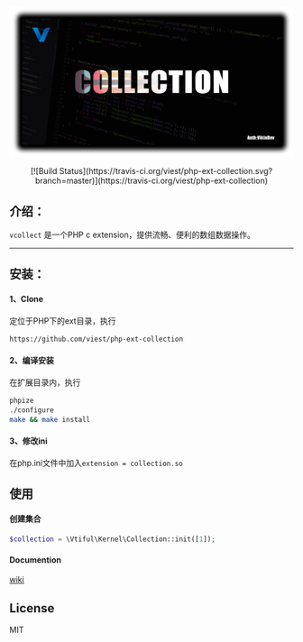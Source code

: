 ![](https://github.com/VikinDev/v-collect/blob/master/image/cover.jpg)

<center>[![Build Status](https://travis-ci.org/viest/php-ext-collection.svg?branch=master)](https://travis-ci.org/viest/php-ext-collection)</center>

## 介绍：
`vcollect` 是一个PHP c extension，提供流畅、便利的数组数据操作。

*******

## 安装：

#### 1、Clone

定位于PHP下的ext目录，执行
```bash
https://github.com/viest/php-ext-collection
```

#### 2、编译安装

在扩展目录内，执行
```bash
phpize
./configure
make && make install
```

#### 3、修改ini

在php.ini文件中加入`extension = collection.so`

## 使用

#### 创建集合

```php
$collection = \Vtiful\Kernel\Collection::init([1]);
```

#### Documention

[wiki](https://github.com/VikinDev/v-collect/wiki)

## License

MIT